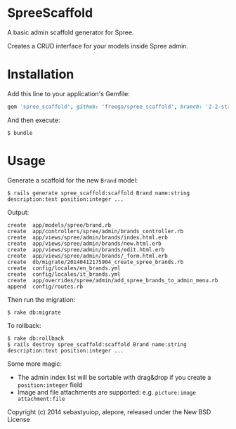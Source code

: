 SpreeScaffold
=============

A basic admin scaffold generator for Spree.

Creates a CRUD interface for your models inside Spree admin.

Installation
============

Add this line to your application's Gemfile:
```ruby
gem 'spree_scaffold', github: 'freego/spree_scaffold', branch: '2-2-stable'
```

And then execute:

    $ bundle

Usage
=====

Generate a scaffold for the new `Brand` model:

    $ rails generate spree_scaffold:scaffold Brand name:string description:text position:integer ...

Output:

    create  app/models/spree/brand.rb
    create  app/controllers/spree/admin/brands_controller.rb
    create  app/views/spree/admin/brands/index.html.erb
    create  app/views/spree/admin/brands/new.html.erb
    create  app/views/spree/admin/brands/edit.html.erb
    create  app/views/spree/admin/brands/_form.html.erb
    create  db/migrate/20140412175904_create_spree_brands.rb
    create  config/locales/en_brands.yml
    create  config/locales/it_brands.yml
    create  app/overrides/spree/admin/add_spree_brands_to_admin_menu.rb
    append  config/routes.rb

Then run the migration:

    $ rake db:migrate

To rollback:

    $ rake db:rollback
    $ rails destroy spree_scaffold:scaffold Brand name:string description:text position:integer ...

Some more magic:
* The admin index list will be sortable with drag&drop if you create a `position:integer` field
* Image and file attachments are supported: e.g. `picture:image attachment:file`


Copyright (c) 2014 sebastyuiop, alepore, released under the New BSD License